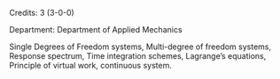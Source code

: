 Credits: 3 (3-0-0)

Department: Department of Applied Mechanics

Single Degrees of Freedom systems, Multi-degree of freedom systems, Response spectrum, Time integration schemes, Lagrange’s equations, Principle of virtual work, continuous system.